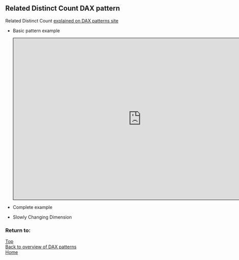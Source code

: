 <style>
    iframe {
      border: 1px solid black;
      width: 800px;
      height: 506px;
    }
</style>


## Related Distinct Count DAX pattern

Related Distinct Count	[explained on DAX patterns site](https://www.daxpatterns.com/distinct-count/)

- Basic pattern example
    <iframe id="iframe-rdc1" title="Related-Distinct-Count" importance="low" allow="fullscreen"
    src="https://app.powerbi.com/view?r=eyJrIjoiNTIyZjE3ZTgtYmE4Ni00YTEzLTlmZTEtMWZkYzdmMzU3MjIwIiwidCI6Ijg1OTBlYTFlLTdiMjctNDJlNS04MTdmLTZjOGYzNzE5ZjMxNCJ9"></iframe>
    
    
- Complete example

  
- Slowly Changing Dimension

### Return to: 
[Top](#related-distinct-count-dax-pattern)  
[Back to overview of DAX patterns](/Power-BI-samples-DAX-patterns)  
[Home](/.)
